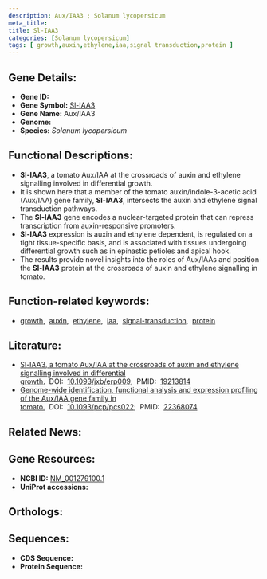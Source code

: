 ```yaml
---
description: Aux/IAA3 ; Solanum lycopersicum
meta_title:
title: Sl-IAA3
categories: [Solanum lycopersicum]
tags: [ growth,auxin,ethylene,iaa,signal transduction,protein ]
---
```


## Gene Details:
- **Gene ID:** []()
- **Gene Symbol:** <u>Sl-IAA3</u>
- **Gene Name:** Aux/IAA3
- **Genome:** []()
- **Species:** *Solanum lycopersicum*

## Functional Descriptions:
   - **Sl-IAA3**, a tomato Aux/IAA at the crossroads of auxin and ethylene signalling involved in differential growth.
   - It is shown here that a member of the tomato auxin/indole-3-acetic acid (Aux/IAA) gene family, **Sl-IAA3**, intersects the auxin and ethylene signal transduction pathways.
   - The **Sl-IAA3** gene encodes a nuclear-targeted protein that can repress transcription from auxin-responsive promoters.
   - **Sl-IAA3** expression is auxin and ethylene dependent, is regulated on a tight tissue-specific basis, and is associated with tissues undergoing differential growth such as in epinastic petioles and apical hook.
   - The results provide novel insights into the roles of Aux/IAAs and position the **Sl-IAA3** protein at the crossroads of auxin and ethylene signalling in tomato.

## Function-related keywords:
   - [growth](/tags/growth/),&nbsp;&nbsp;[auxin](/tags/auxin/),&nbsp;&nbsp;[ethylene](/tags/ethylene/),&nbsp;&nbsp;[iaa](/tags/iaa/),&nbsp;&nbsp;[signal-transduction](/tags/signal-transduction/),&nbsp;&nbsp;[protein](/tags/protein/)

## Literature:
   - [Sl-IAA3, a tomato Aux/IAA at the crossroads of auxin and ethylene signalling involved in differential growth.](https://doi.org/10.1093/jxb/erp009)&nbsp;&nbsp;DOI:&nbsp;&nbsp;[10.1093/jxb/erp009](https://doi.org/10.1093/jxb/erp009);&nbsp;&nbsp;PMID:&nbsp;&nbsp;[19213814](https://pubmed.ncbi.nlm.nih.gov/19213814/)
   - [Genome-wide identification, functional analysis and expression profiling of the Aux/IAA gene family in tomato.](https://doi.org/10.1093/pcp/pcs022)&nbsp;&nbsp;DOI:&nbsp;&nbsp;[10.1093/pcp/pcs022](https://doi.org/10.1093/pcp/pcs022);&nbsp;&nbsp;PMID:&nbsp;&nbsp;[22368074](https://pubmed.ncbi.nlm.nih.gov/22368074/)

## Related News:

## Gene Resources:
- **NCBI ID:**  [NM_001279100.1](https://www.ncbi.nlm.nih.gov/gene/?term=NM_001279100.1)
- **UniProt accessions:**  [](https://www.uniprot.org/uniprotkb//entry)

## Orthologs:

## Sequences:
- **CDS Sequence:**
- **Protein Sequence:**
